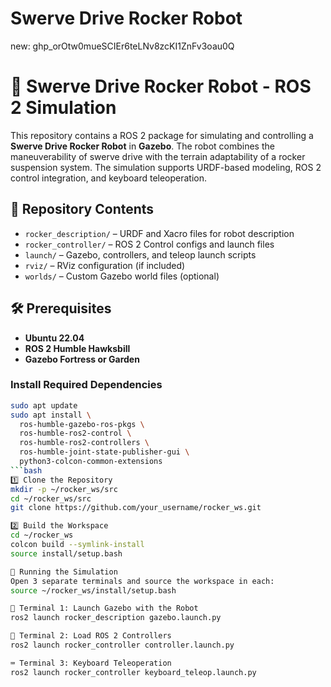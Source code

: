 # Swerve Drive Rocker Robot


new:
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

# 🚗 Swerve Drive Rocker Robot - ROS 2 Simulation

This repository contains a ROS 2 package for simulating and controlling a **Swerve Drive Rocker Robot** in **Gazebo**. The robot combines the maneuverability of swerve drive with the terrain adaptability of a rocker suspension system. The simulation supports URDF-based modeling, ROS 2 control integration, and keyboard teleoperation.

## 📁 Repository Contents

- `rocker_description/` – URDF and Xacro files for robot description
- `rocker_controller/` – ROS 2 Control configs and launch files
- `launch/` – Gazebo, controllers, and teleop launch scripts
- `rviz/` – RViz configuration (if included)
- `worlds/` – Custom Gazebo world files (optional)

## 🛠️ Prerequisites

- **Ubuntu 22.04**
- **ROS 2 Humble Hawksbill**
- **Gazebo Fortress or Garden**

### Install Required Dependencies

```bash
sudo apt update
sudo apt install \
  ros-humble-gazebo-ros-pkgs \
  ros-humble-ros2-control \
  ros-humble-ros2-controllers \
  ros-humble-joint-state-publisher-gui \
  python3-colcon-common-extensions
```bash
1️⃣ Clone the Repository
mkdir -p ~/rocker_ws/src
cd ~/rocker_ws/src
git clone https://github.com/your_username/rocker_ws.git

2️⃣ Build the Workspace
cd ~/rocker_ws
colcon build --symlink-install
source install/setup.bash

🧪 Running the Simulation
Open 3 separate terminals and source the workspace in each:
source ~/rocker_ws/install/setup.bash

🔷 Terminal 1: Launch Gazebo with the Robot
ros2 launch rocker_description gazebo.launch.py

🔶 Terminal 2: Load ROS 2 Controllers
ros2 launch rocker_controller controller.launch.py

⌨️ Terminal 3: Keyboard Teleoperation
ros2 launch rocker_controller keyboard_teleop.launch.py




